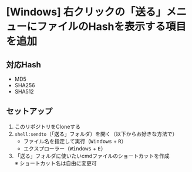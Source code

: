 # [Windows] 右クリックの「送る」メニューにファイルのHashを表示する項目を追加

## 対応Hash
* MD5
* SHA256
* SHA512


## セットアップ
1. このリポジトリをCloneする
1. `shell:sendto`（「送る」フォルダ）を開く（以下からお好きな方法で）
	* ファイル名を指定して実行（<kbd>Windows</kbd> + <kbd>R</kbd>）
	* エクスプローラー（<kbd>Windows</kbd> + <kbd>E</kbd>）
1. 「送る」フォルダに使いたいcmdファイルのショートカットを作成  
	※  ショートカット名は自由に変更可
